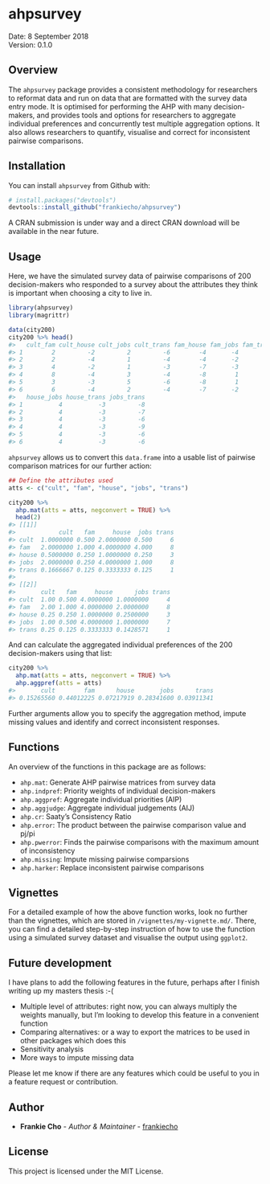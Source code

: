 
<!-- README.md is generated from README.Rmd. Please edit that file -->

# ahpsurvey

Date: 8 September 2018  
Version: 0.1.0

## Overview

The `ahpsurvey` package provides a consistent methodology for
researchers to reformat data and run on data that are formatted with the
survey data entry mode. It is optimised for performing the AHP with many
decision-makers, and provides tools and options for researchers to
aggregate individual preferences and concurrently test multiple
aggregation options. It also allows researchers to quantify, visualise
and correct for inconsistent pairwise comparisons.

## Installation

You can install `ahpsurvey` from Github with:

``` r
# install.packages("devtools")
devtools::install_github("frankiecho/ahpsurvey")
```

A CRAN submission is under way and a direct CRAN download will be
available in the near future.

## Usage

Here, we have the simulated survey data of pairwise comparisons of 200
decision-makers who responded to a survey about the attributes they
think is important when choosing a city to live in.

``` r
library(ahpsurvey)
library(magrittr)

data(city200)
city200 %>% head()
#>   cult_fam cult_house cult_jobs cult_trans fam_house fam_jobs fam_trans
#> 1        2         -2         2         -6        -4       -4        -8
#> 2        2         -4         1         -4        -4       -2        -8
#> 3        4         -2         1         -3        -7       -3        -5
#> 4        8         -4         3         -4        -8        1        -7
#> 5        3         -3         5         -6        -8        1        -4
#> 6        6         -4         2         -4        -7       -2        -4
#>   house_jobs house_trans jobs_trans
#> 1          4          -3         -8
#> 2          4          -3         -7
#> 3          4          -3         -6
#> 4          4          -3         -9
#> 5          4          -3         -6
#> 6          4          -3         -6
```

`ahpsurvey` allows us to convert this `data.frame` into a usable list of
pairwise comparison matrices for our further action:

``` r
## Define the attributes used
atts <- c("cult", "fam", "house", "jobs", "trans")

city200 %>%
  ahp.mat(atts = atts, negconvert = TRUE) %>%
  head(2)
#> [[1]]
#>            cult   fam     house  jobs trans
#> cult  1.0000000 0.500 2.0000000 0.500     6
#> fam   2.0000000 1.000 4.0000000 4.000     8
#> house 0.5000000 0.250 1.0000000 0.250     3
#> jobs  2.0000000 0.250 4.0000000 1.000     8
#> trans 0.1666667 0.125 0.3333333 0.125     1
#> 
#> [[2]]
#>       cult   fam     house      jobs trans
#> cult  1.00 0.500 4.0000000 1.0000000     4
#> fam   2.00 1.000 4.0000000 2.0000000     8
#> house 0.25 0.250 1.0000000 0.2500000     3
#> jobs  1.00 0.500 4.0000000 1.0000000     7
#> trans 0.25 0.125 0.3333333 0.1428571     1
```

And can calculate the aggregated individual preferences of the 200
decision-makers using that list:

``` r
city200 %>%
  ahp.mat(atts = atts, negconvert = TRUE) %>%
  ahp.aggpref(atts = atts)
#>       cult        fam      house       jobs      trans 
#> 0.15265560 0.44012225 0.07217919 0.28341600 0.03911341
```

Further arguments allow you to specify the aggregation method, impute
missing values and identify and correct inconsistent responses.

## Functions

An overview of the functions in this package are as follows:

  - `ahp.mat`: Generate AHP pairwise matrices from survey data
  - `ahp.indpref`: Priority weights of individual decision-makers
  - `ahp.aggpref`: Aggregate individual priorities (AIP)
  - `ahp.aggjudge`: Aggregate individual judgements (AIJ)
  - `ahp.cr`: Saaty’s Consistency Ratio
  - `ahp.error`: The product between the pairwise comparison value and
    pj/pi
  - `ahp.pwerror`: Finds the pairwise comparisons with the maximum
    amount of inconsistency
  - `ahp.missing`: Impute missing pairwise comparsions
  - `ahp.harker`: Replace inconsistent pairwise comparisons

## Vignettes

For a detailed example of how the above function works, look no further
than the vignettes, which are stored in `/vignettes/my-vignette.md/`.
There, you can find a detailed step-by-step instruction of how to use
the function using a simulated survey dataset and visualise the output
using `ggplot2`.

## Future development

I have plans to add the following features in the future, perhaps after
I finish writing up my masters thesis :-(

  - Multiple level of attributes: right now, you can always multiply the
    weights manually, but I’m looking to develop this feature in a
    convenient function
  - Comparing alternatives: or a way to export the matrices to be used
    in other packages which does this
  - Sensitivity analysis
  - More ways to impute missing data

Please let me know if there are any features which could be useful to
you in a feature request or contribution.

## Author

  - **Frankie Cho** - *Author & Maintainer* -
    [frankiecho](https://github.com/frankiecho)

## License

This project is licensed under the MIT License.
